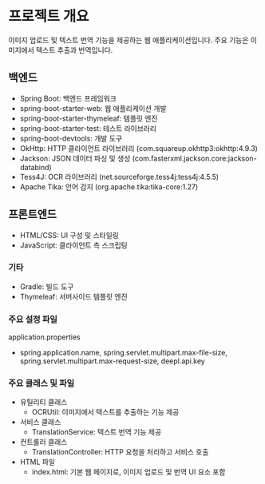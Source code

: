 # 프로젝트 개요
이미지 업로드 및 텍스트 번역 기능을 제공하는 웹 애플리케이션입니다. 주요 기능은 이미지에서 텍스트 추출과 번역입니다.

## 백엔드
 - Spring Boot: 백엔드 프레임워크
 - spring-boot-starter-web: 웹 애플리케이션 개발
 - spring-boot-starter-thymeleaf: 템플릿 엔진
 - spring-boot-starter-test: 테스트 라이브러리
 - spring-boot-devtools: 개발 도구
 - OkHttp: HTTP 클라이언트 라이브러리 (com.squareup.okhttp3:okhttp:4.9.3)
 - Jackson: JSON 데이터 파싱 및 생성 (com.fasterxml.jackson.core:jackson-databind)
 - Tess4J: OCR 라이브러리 (net.sourceforge.tess4j:tess4j:4.5.5)
 - Apache Tika: 언어 감지 (org.apache.tika:tika-core:1.27)

## 프론트엔드
 - HTML/CSS: UI 구성 및 스타일링
 - JavaScript: 클라이언트 측 스크립팅
### 기타
 - Gradle: 빌드 도구
 - Thymeleaf: 서버사이드 템플릿 엔진

### 주요 설정 파일
application.properties
- spring.application.name, spring.servlet.multipart.max-file-size, spring.servlet.multipart.max-request-size, deepl.api.key

### 주요 클래스 및 파일
 - 유틸리티 클래스
   - OCRUtil: 이미지에서 텍스트를 추출하는 기능 제공
 - 서비스 클래스
   - TranslationService: 텍스트 번역 기능 제공
 - 컨트롤러 클래스
   - TranslationController: HTTP 요청을 처리하고 서비스 호출
 - HTML 파일
    - index.html: 기본 웹 페이지로, 이미지 업로드 및 번역 UI 요소 포함
